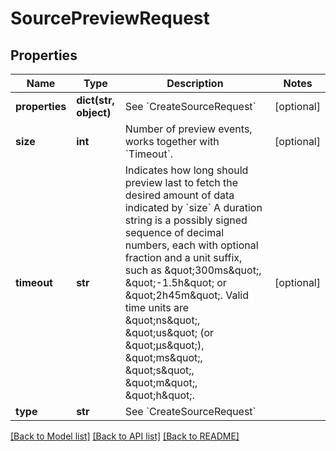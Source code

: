 # SourcePreviewRequest

## Properties
Name | Type | Description | Notes
------------ | ------------- | ------------- | -------------
**properties** | **dict(str, object)** | See &#x60;CreateSourceRequest&#x60; | [optional] 
**size** | **int** | Number of preview events, works together with &#x60;Timeout&#x60;. | [optional] 
**timeout** | **str** | Indicates how long should preview last to fetch the desired amount of data indicated by &#x60;size&#x60; A duration string is a possibly signed sequence of decimal numbers, each with optional fraction and a unit suffix, such as \&quot;300ms\&quot;, \&quot;-1.5h\&quot; or \&quot;2h45m\&quot;. Valid time units are \&quot;ns\&quot;, \&quot;us\&quot; (or \&quot;µs\&quot;), \&quot;ms\&quot;, \&quot;s\&quot;, \&quot;m\&quot;, \&quot;h\&quot;. | [optional] 
**type** | **str** | See &#x60;CreateSourceRequest&#x60; | 

[[Back to Model list]](../README.md#documentation-for-models) [[Back to API list]](../README.md#documentation-for-api-endpoints) [[Back to README]](../README.md)

